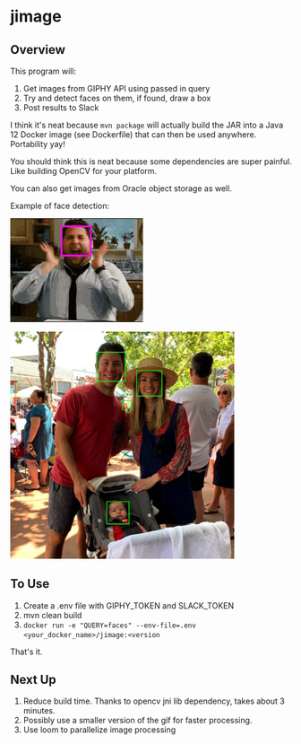 # jimage

## Overview

This program will: 

1. Get images from GIPHY API using passed in query
2. Try and detect faces on them, if found, draw a box
3. Post results to Slack

I think it's neat because `mvn package` will actually build the JAR into a
Java 12 Docker image (see Dockerfile) that can then be used anywhere. Portability yay!

You should think this is neat because some dependencies are super painful.
Like building OpenCV for your platform. 

You can also get images from Oracle object storage as well.

Example of face detection: 

<img src="https://raw.githubusercontent.com/carimura/jimage/master/result.gif" /> <br />

<img src="https://raw.githubusercontent.com/carimura/jimage/master/result.jpg" width=400/> <br />

## To Use

1. Create a .env file with GIPHY_TOKEN and SLACK_TOKEN
2. mvn clean build
3. `docker run -e "QUERY=faces" --env-file=.env <your_docker_name>/jimage:<version`

That's it. 

## Next Up

1. Reduce build time. Thanks to opencv jni lib dependency, takes about 3
   minutes.
2. Possibly use a smaller version of the gif for faster processing.
3. Use loom to parallelize image processing


